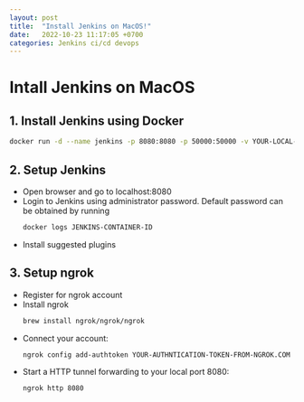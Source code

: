 ```yaml
---
layout: post
title:  "Install Jenkins on MacOS!"
date:   2022-10-23 11:17:05 +0700
categories: Jenkins ci/cd devops
---
```


# Intall Jenkins on MacOS

## 1. Install Jenkins using Docker
```bash
docker run -d --name jenkins -p 8080:8080 -p 50000:50000 -v YOUR-LOCAL-PATH:/var/jenkins_home jenkins/jenkins:lts
```

## 2. Setup Jenkins
- Open browser and go to localhost:8080
- Login to Jenkins using administrator password. Default password can be obtained by running 
  ```bash
  docker logs JENKINS-CONTAINER-ID
  ```
- Install suggested plugins

## 3. Setup ngrok
- Register for ngrok account
- Install ngrok
  ```bash
  brew install ngrok/ngrok/ngrok
  ```
- Connect your account:
  ```bash
  ngrok config add-authtoken YOUR-AUTHNTICATION-TOKEN-FROM-NGROK.COM
  ```
- Start a HTTP tunnel forwarding to your local port 8080:
  ```bash
  ngrok http 8080
  ```
  
